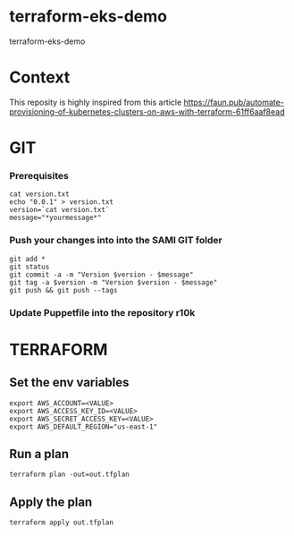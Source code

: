 # terraform-eks-demo
terraform-eks-demo

# Context
This reposity is highly inspired from this article
https://faun.pub/automate-provisioning-of-kubernetes-clusters-on-aws-with-terraform-61ff6aaf8ead

# GIT
### Prerequisites
    cat version.txt  
    echo "0.0.1" > version.txt  
    version=`cat version.txt`  
    message="*yourmessage*"
    
### Push your changes into into the SAMI GIT folder
    git add *  
    git status  
    git commit -a -m "Version $version - $message"  
    git tag -a $version -m "Version $version - $message"  
    git push && git push --tags  
    
### Update Puppetfile into the repository r10k

# TERRAFORM
## Set the env variables
    export AWS_ACCOUNT=<VALUE>
    export AWS_ACCESS_KEY_ID=<VALUE>
    export AWS_SECRET_ACCESS_KEY=<VALUE>
    export AWS_DEFAULT_REGION="us-east-1"
## Run a plan 
    terraform plan -out=out.tfplan
## Apply the plan
    terraform apply out.tfplan

